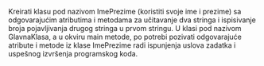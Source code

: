 Kreirati klasu pod nazivom ImePrezime (koristiti svoje ime i prezime)   sa odgovarajućim atributima i metodama za učitavanje dva stringa i ispisivanje broja pojavljivanja drugog stringa u prvom stringu. U klasi pod nazivom GlavnaKlasa, a u okviru main metode, po potrebi pozivati odgovarajuće atribute i metode iz klase ImePrezime radi ispunjenja uslova zadatka i uspešnog izvršenja programskog koda.
